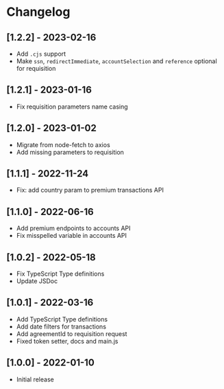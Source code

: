 # Changelog

## [1.2.2] - 2023-02-16
  - Add `.cjs` support
  - Make `ssn`, `redirectImmediate`, `accountSelection` and  `reference` optional for requisition

## [1.2.1] - 2023-01-16
 - Fix requisition parameters name casing


## [1.2.0] - 2023-01-02
 - Migrate from node-fetch to axios
 - Add missing parameters to requisition

## [1.1.1] - 2022-11-24

- Fix: add country param to premium transactions API

## [1.1.0] - 2022-06-16

- Add premium endpoints to accounts API
- Fix misspelled variable in accounts API


## [1.0.2] - 2022-05-18

- Fix TypeScript Type definitions
- Update JSDoc

## [1.0.1] - 2022-03-16

- Add TypeScript Type definitions
- Add date filters for transactions
- Add agreementId to requisition request
- Fixed token setter, docs and main.js


## [1.0.0] - 2022-01-10

- Initial release

